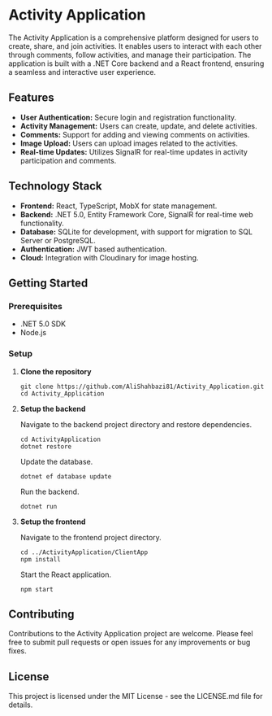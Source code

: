 <!DOCTYPE html>
<html lang="en">
<head>
    <meta charset="UTF-8">
    <meta name="viewport" content="width=device-width, initial-scale=1.0">
</head>
<body>
    <h1>Activity Application</h1>
    <p>The Activity Application is a comprehensive platform designed for users to create, share, and join activities. It enables users to interact with each other through comments, follow activities, and manage their participation. The application is built with a .NET Core backend and a React frontend, ensuring a seamless and interactive user experience.</p>
    <h2>Features</h2>
    <ul>
        <li><strong>User Authentication:</strong> Secure login and registration functionality.</li>
        <li><strong>Activity Management:</strong> Users can create, update, and delete activities.</li>
        <li><strong>Comments:</strong> Support for adding and viewing comments on activities.</li>
        <li><strong>Image Upload:</strong> Users can upload images related to the activities.</li>
        <li><strong>Real-time Updates:</strong> Utilizes SignalR for real-time updates in activity participation and comments.</li>
    </ul>
    <h2>Technology Stack</h2>
    <ul>
        <li><strong>Frontend:</strong> React, TypeScript, MobX for state management.</li>
        <li><strong>Backend:</strong> .NET 5.0, Entity Framework Core, SignalR for real-time web functionality.</li>
        <li><strong>Database:</strong> SQLite for development, with support for migration to SQL Server or PostgreSQL.</li>
        <li><strong>Authentication:</strong> JWT based authentication.</li>
        <li><strong>Cloud:</strong> Integration with Cloudinary for image hosting.</li>
    </ul>
    <h2>Getting Started</h2>
    <h3>Prerequisites</h3>
    <ul>
        <li>.NET 5.0 SDK</li>
        <li>Node.js</li>
    </ul>
    <h3>Setup</h3>
    <ol>
        <li><strong>Clone the repository</strong>
            <pre><code>git clone https://github.com/AliShahbazi81/Activity_Application.git
cd Activity_Application</code></pre>
        </li>
        <li><strong>Setup the backend</strong>
            <p>Navigate to the backend project directory and restore dependencies.</p>
            <pre><code>cd ActivityApplication
dotnet restore</code></pre>
            <p>Update the database.</p>
            <pre><code>dotnet ef database update</code></pre>
            <p>Run the backend.</p>
            <pre><code>dotnet run</code></pre>
        </li>
        <li><strong>Setup the frontend</strong>
            <p>Navigate to the frontend project directory.</p>
            <pre><code>cd ../ActivityApplication/ClientApp
npm install</code></pre>
            <p>Start the React application.</p>
            <pre><code>npm start</code></pre>
        </li>
    </ol>
    <h2>Contributing</h2>
    <p>Contributions to the Activity Application project are welcome. Please feel free to submit pull requests or open issues for any improvements or bug fixes.</p>
    <h2>License</h2>
    <p>This project is licensed under the MIT License - see the LICENSE.md file for details.</p>
</body>
</html>
